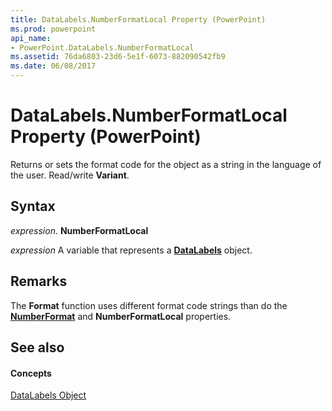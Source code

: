 ```yaml
---
title: DataLabels.NumberFormatLocal Property (PowerPoint)
ms.prod: powerpoint
api_name:
- PowerPoint.DataLabels.NumberFormatLocal
ms.assetid: 76da6803-23d6-5e1f-6073-882090542fb9
ms.date: 06/08/2017
---
```



# DataLabels.NumberFormatLocal Property (PowerPoint)

Returns or sets the format code for the object as a string in the language of the user. Read/write **Variant**.


## Syntax

 _expression_. **NumberFormatLocal**

 _expression_ A variable that represents a **[DataLabels](datalabels-object-powerpoint.md)** object.


## Remarks

The **Format** function uses different format code strings than do the **[NumberFormat](datalabels-numberformat-property-powerpoint.md)** and **NumberFormatLocal** properties.


## See also


#### Concepts


[DataLabels Object](datalabels-object-powerpoint.md)

